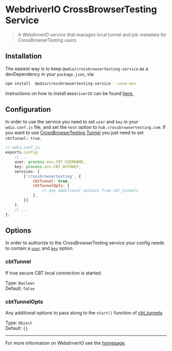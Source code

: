 WebdriverIO CrossBrowserTesting Service
==========

> A WebdriverIO service that manages local tunnel and job metadata for CrossBrowserTesting users.

## Installation

The easiest way is to keep `@wdio/crossbrowsertesting-service` as a devDependency in your `package.json`, via:

```sh
npm install  @wdio/crossbrowsertesting-service --save-dev
```


Instructions on how to install `WebdriverIO` can be found [here.](https://webdriver.io/docs/gettingstarted)

## Configuration

In order to use the service you need to set `user` and `key` in your `wdio.conf.js` file, and set the `host` option to `hub.crossbrowsertesting.com`. If you want to use [CrossBrowserTesting Tunnel](https://help.crossbrowsertesting.com/local-connection/general/local-tunnel-overview/)
you just need to set `cbtTunnel: true`.

```js
// wdio.conf.js
exports.config
    // ...
    user: process.env.CBT_USERNAME,
    key: process.env.CBT_AUTHKEY,
    services: [
        ['crossbrowsertesting', {
            cbtTunnel: true,
            cbtTunnelOpts: {
                // any additional options from cbt_tunnels
            },
        }]
    ],
    // ...
};
```

## Options

In order to authorize to the CrossBrowserTesting service your config needs to contain a [`user`](https://webdriver.io/docs/options#user) and [`key`](https://webdriver.io/docs/options#key) option.

### cbtTunnel
If true secure CBT local connection is started.

Type: `Boolean`<br />
Default: `false`

### cbtTunnelOpts
Any additional options to pass along to the `start()` function of [cbt_tunnels](https://www.npmjs.com/package/cbt_tunnels)

Type: `Object`<br />
Default: `{}`

---

For more information on WebdriverIO see the [homepage](http://webdriver.io).
